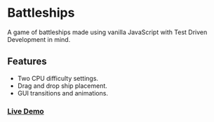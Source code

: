 # Battleships
A game of battleships made using vanilla JavaScript with Test Driven Development in mind.
## Features
* Two CPU difficulty settings.
* Drag and drop ship placement.
* GUI transitions and animations.
### [Live Demo](https://guskirb.github.io/battleshipTOP/)

